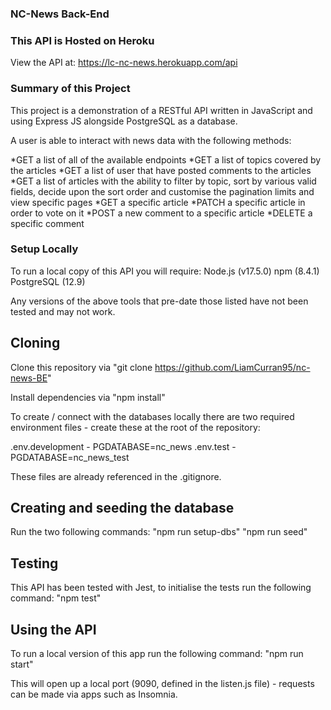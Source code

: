### NC-News Back-End

### This API is Hosted on Heroku

View the API at: https://lc-nc-news.herokuapp.com/api

### Summary of this Project

This project is a demonstration of a RESTful API written in JavaScript and using Express JS alongside PostgreSQL as a database.

A user is able to interact with news data with the following methods:

*GET a list of all of the available endpoints
*GET a list of topics covered by the articles
*GET a list of user that have posted comments to the articles
*GET a list of articles with the ability to filter by topic, sort by various valid fields, decide upon the sort order and customise the pagination limits and view specific pages
*GET a specific article
*PATCH a specific article in order to vote on it
*POST a new comment to a specific article
*DELETE a specific comment

### Setup Locally

To run a local copy of this API you will require:
Node.js (v17.5.0)
npm (8.4.1)
PostgreSQL (12.9)

Any versions of the above tools that pre-date those listed have not been tested and may not work.

## Cloning

Clone this repository via "git clone https://github.com/LiamCurran95/nc-news-BE"

Install dependencies via "npm install"

To create / connect with the databases locally there are two required environment files - create these at the root of the repository:

.env.development - PGDATABASE=nc_news
.env.test - PGDATABASE=nc_news_test

These files are already referenced in the .gitignore.

## Creating and seeding the database

Run the two following commands:
"npm run setup-dbs"
"npm run seed"

## Testing

This API has been tested with Jest, to initialise the tests run the following command:
"npm test"

## Using the API

To run a local version of this app run the following command:
"npm run start"

This will open up a local port (9090, defined in the listen.js file) - requests can be made via apps such as Insomnia.
